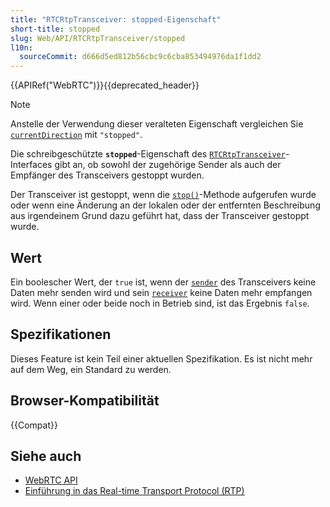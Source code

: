 ```yaml
---
title: "RTCRtpTransceiver: stopped-Eigenschaft"
short-title: stopped
slug: Web/API/RTCRtpTransceiver/stopped
l10n:
  sourceCommit: d666d5ed812b56cbc9c6cba853494976da1f1dd2
---
```


{{APIRef("WebRTC")}}{{deprecated_header}}

> [!NOTE]
> Anstelle der Verwendung dieser veralteten Eigenschaft vergleichen Sie [`currentDirection`](/de/docs/Web/API/RTCRtpTransceiver/currentDirection) mit `"stopped"`.

Die schreibgeschützte **`stopped`**-Eigenschaft des [`RTCRtpTransceiver`](/de/docs/Web/API/RTCRtpTransceiver)-Interfaces gibt an, ob sowohl der zugehörige Sender als auch der Empfänger des Transceivers gestoppt wurden.

Der Transceiver ist gestoppt, wenn die [`stop()`](/de/docs/Web/API/RTCRtpTransceiver/stop)-Methode aufgerufen wurde oder wenn eine Änderung an der lokalen oder der entfernten Beschreibung aus irgendeinem Grund dazu geführt hat, dass der Transceiver gestoppt wurde.

## Wert

Ein boolescher Wert, der `true` ist, wenn der [`sender`](/de/docs/Web/API/RTCRtpTransceiver/sender) des Transceivers keine Daten mehr senden wird und sein [`receiver`](/de/docs/Web/API/RTCRtpTransceiver/receiver) keine Daten mehr empfangen wird. Wenn einer oder beide noch in Betrieb sind, ist das Ergebnis `false`.

## Spezifikationen

Dieses Feature ist kein Teil einer aktuellen Spezifikation. Es ist nicht mehr auf dem Weg, ein Standard zu werden.

## Browser-Kompatibilität

{{Compat}}

## Siehe auch

- [WebRTC API](/de/docs/Web/API/WebRTC_API)
- [Einführung in das Real-time Transport Protocol (RTP)](/de/docs/Web/API/WebRTC_API/Intro_to_RTP)
